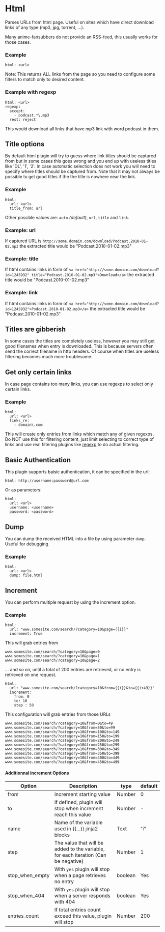# Html
Parses URLs from html page. Useful on sites which have direct download links of any type (mp3, jpg, torrent, ...).

Many anime-fansubbers do not provide an RSS-feed, this usually works for those cases.

### Example
```
html: <url>
```

Note: This returns ALL links from the page so you need to configure some filters to match only to desired content.

### Example with regexp
```
html: <url>
regexp:
  accept:
    - podcast.*\.mp3
  rest: reject
```

This would download all links that have mp3 link with word podcast in them.

## Title options
By default html plugin will try to guess where link titles should be captured from but in some cases this goes wrong and you end up with useless titles like 'DL', '1', '2'. In case automatic selection does not work you will need to specify where titles should be captured from. Note that it may not always be possible to get good titles if the the title is nowhere near the link.

### Example
```
html:
  url: <url>
  title_from: url
```

Other possible values are: `auto` *(default)*, `url`, `title` and `link`. 

### Example: url
If captured URL is `http://some.domain.com/download/Podcast.2010-01-02.mp3` the extracted title would be "Podcast.2010-01-02.mp3"

### Example: title
If html contains links in form of `<a href="http://some.domain.com/download?id=1245932" title="Podcast.2010-01-02.mp3">Download</a>` the extracted title would be "Podcast.2010-01-02.mp3"

### Example: link
If html contains links in form of `<a href="http://some.domain.com/download?id=1245932">Podcast.2010-01-02.mp3</a>` the extracted title would be "Podcast.2010-01-02.mp3"

## Titles are gibberish
In some cases the titles are completely useless, however you may still get good filenames when entry is downloaded. This is because servers often send the correct filename in http headers. Of course when titles are useless filtering becomes much more troublesome.

## Get only certain links
In case page contains too many links, you can use regexps to select only certain links.

### Example
```
html:
  url: <url>
  links_re:
    - domain\.com
```

This will create only entries from links which match any of given regexps. Do NOT use this for filtering content, just limit selecting to correct type of links and use real filtering plugins like [regexp](/Plugins/regexp) to do actual filtering.

## Basic Authentication
This plugin supports baisic authentication, it can be specified in the url:

```
html: http://username:password@url.com
```

Or as parameters:

```
html:
  url: <url>
  username: <username>
  password: <password>
```

## Dump
You can dump the received HTML into a file by using parameter `dump`. Useful for debugging.

### Example
```
html:
  url: <url>
  dump: file.html
```

## Increment
You can perform multiple request by using the increment option.

### Example
```
html:
  url: "www.somesite.com/search/?category=10&page={{i}}"
  increment: True
```

This will grab entries from 

```
www.somesite.com/search/?category=10&page=0
www.somesite.com/search/?category=10&page=1
www.somesite.com/search/?category=10&page=2
```

... and so on, until a total of 200 entries are retrieved, or no entry is retrieved on one request.

```
html:
  url: "www.somesite.com/search/?category=10&from={{i}}&to={{i+49}}"
  increment: 
    from: 0
    to: 10
    step : 50
```

This configuration will grab entries from those URLs

```
www.somesite.com/search/?category=10&from=0&to=49
www.somesite.com/search/?category=10&from=50&to=99
www.somesite.com/search/?category=10&from=100&to=149
www.somesite.com/search/?category=10&from=150&to=199
www.somesite.com/search/?category=10&from=200&to=249
www.somesite.com/search/?category=10&from=250&to=299
www.somesite.com/search/?category=10&from=300&to=349
www.somesite.com/search/?category=10&from=350&to=399
www.somesite.com/search/?category=10&from=400&to=449
www.somesite.com/search/?category=10&from=450&to=499
```

#### Additionnal increment Options

| **Option** | **Description** | **type** | **default** |
| --- | --- | --- | --- |
| from | Increment starting value | Number | 0 |
| to | If defined, plugin will stop when increment reach this value | Number | - |
| name | Name of the variable used in {{...}} jinja2 blocks | Text | "i" |
| step | The value that will be added to the variable, for each iteration (Can be negative) | Number | 1 |
| stop_when_empty | With `yes` plugin will stop when a page retrieves no entry | boolean | Yes |
| stop_when_404 | With `yes` plugin will stop when a server responds with 404 | boolean | Yes |
|entries_count|If total entries count exceed this value, plugin will stop|Number|200|
